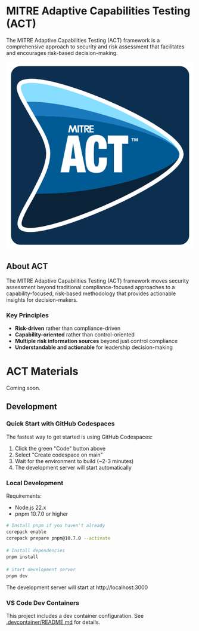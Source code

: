 # MITRE Adaptive Capabilities Testing (ACT)

The MITRE Adaptive Capabilities Testing (ACT) framework is a comprehensive approach to security and risk assessment that facilitates and encourages risk-based decision-making.

![MITRE ACT](./public/images/MITRE-ACT-Arrow-Square-600.png)

## About ACT

The MITRE Adaptive Capabilities Testing (ACT) framework moves security assessment beyond traditional compliance-focused approaches to a capability-focused, risk-based methodology that provides actionable insights for decision-makers.

### Key Principles

- **Risk-driven** rather than compliance-driven
- **Capability-oriented** rather than control-oriented
- **Multiple risk information sources** beyond just control compliance
- **Understandable and actionable** for leadership decision-making

# ACT Materials

Coming soon.

## Development

### Quick Start with GitHub Codespaces

The fastest way to get started is using GitHub Codespaces:

1. Click the green "Code" button above
2. Select "Create codespace on main"
3. Wait for the environment to build (~2-3 minutes)
4. The development server will start automatically

### Local Development

Requirements:
- Node.js 22.x
- pnpm 10.7.0 or higher

```bash
# Install pnpm if you haven't already
corepack enable
corepack prepare pnpm@10.7.0 --activate

# Install dependencies
pnpm install

# Start development server
pnpm dev
```

The development server will start at http://localhost:3000

### VS Code Dev Containers

This project includes a dev container configuration. See [.devcontainer/README.md](.devcontainer/README.md) for details.
